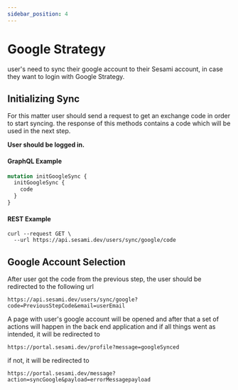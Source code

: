 ```yaml
---
sidebar_position: 4
---
```


# Google Strategy

user's need to sync their google account to their Sesami account, in case they want to login with Google Strategy.

## Initializing Sync

For this matter user should send a request to get an exchange code in order to start syncing. the response of this methods contains a code which will be used in the next step.

**User should be logged in.**

#### GraphQL Example
```graphql
mutation initGoogleSync {
  initGoogleSync {
    code
  }
}
```

#### REST Example

```curl
curl --request GET \
  --url https://api.sesami.dev/users/sync/google/code
```

## Google Account Selection

After user got the code from the previous step, the user should be redirected to the following url 

```url
https://api.sesami.dev/users/sync/google?code=PreviousStepCode&email=userEmail
```

A page with user's google account will be opened and after that a set of actions will happen in the back end application and if all things went as intended, it will be redirected to

```url
https://portal.sesami.dev/profile?message=googleSynced
```

if not, it will be redirected to

```url
https://portal.sesami.dev/message?action=syncGoogle&payload=errorMessagepayload
```
